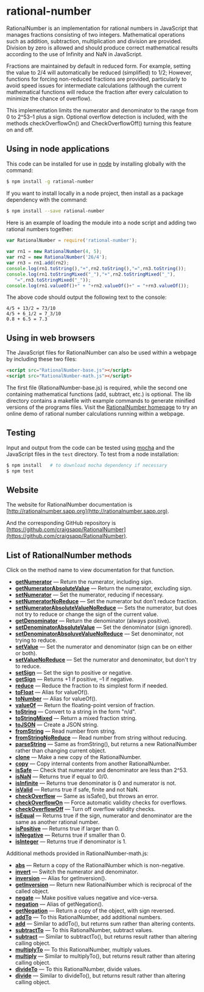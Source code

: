 rational-number
===============

RationalNumber is an implementation for rational numbers in JavaScript
that manages fractions consisting of two integers.  Mathematical
operations such as addition, subtraction, multiplication and division
are provided.  Division by zero is allowed and should produce correct
mathematical results according to the use of Infinity and NaN in
JavaScript.

Fractions are maintained by default in reduced form.  For example,
setting the value to 2/4 will automatically be reduced (simplified)
to 1/2; However, functions for forcing non-reduced fractions are
provided, particularly to avoid speed issues for intermediate
calculations (although the current mathematical functions will reduce
the fraction after every calculation to minimize the chance of overflow).

This implementation limits the numerator and denominator to the
range from 0 to 2^53&ndash;1 plus a sign.  Optional overflow
detection is included, with the methods checkOverflowOn()
and CheckOverflowOff() turning this feature on and off.


## Using in node applications

This code can be installed for use in [node](http://nodejs.org) by 
installing globally with the command:

``` bash
$ npm install -g rational-number
```

If you want to install locally in a node project, then install as a package
dependency with the command:

``` bash
$ npm install --save rational-number
```

Here is an example of loading the module into a node script and adding two
rational numbers together:

``` javascript
var RationalNumber = require('rational-number');
    
var rn1 = new RationalNumber(4, 5);
var rn2 = new RationalNumber('26/4');
var rn3 = rn1.add(rn2);
console.log(rn1.toString(),"+",rn2.toString(),"=",rn3.toString());
console.log(rn1.toStringMixed("_"),"+",rn2.toStringMixed("_"),
   "=",rn3.toStringMixed("_"));
console.log(rn1.valueOf()+" + "+rn2.valueOf()+" = "+rn3.valueOf());
```

The above code should output the following text to the console:

``` text
4/5 + 13/2 = 73/10
4/5 + 6_1/2 = 7_3/10
0.8 + 6.5 = 7.3
```


## Using in web browsers

The JavaScript files for RationalNumber can also be used within
a webpage by including these two files:

``` HTML
<script src="RationalNumber-base.js"></script>
<script src="RationalNumber-math.js"></script>
```

The first file (RationalNumber-base.js) is required, while the
second one containing mathematical functions (add, subtract, etc.)
is optional.  The lib directory contains a makefile with example
commands to generate minified versions of the programs files.
Visit the [RationalNumber homepage](http://rationalnumber.sapp.org)
to try an online demo of rational number calculations running within
a webpage.


## Testing

Input and output from the code can be tested using
[mocha](http://mochajs.org) and the JavaScript files in the `test`
directory.  To test from a node installation:

``` bash
$ npm install   # to download mocha dependency if necessary
$ npm test
```


## Website

The website for RationalNumber documentation is 
[http://rationalnumber.sapp.org](http://rationalnumber.sapp.org).

And the corresponding GitHub repository is
[https://github.com/craigsapp/RationalNumber](https://github.com/craigsapp/RationalNumber).


## List of RationalNumber methods

Click on the method name to view documentation for that function.

* [**getNumerator**](http://rationalnumber.sapp.org/#getNumerator) &mdash; Return the numerator, including sign.
* [**getNumeratorAbsoluteValue**](http://rationalnumber.sapp.org/#getNumeratorAbsoluteValue) &mdash; Return the numerator, excluding sign.
* [**setNumerator**](http://rationalnumber.sapp.org/#setNumerator) &mdash; Set the numerator, reducing if necessary.
* [**setNumeratorNoReduce**](http://rationalnumber.sapp.org/#setNumeratorNoReduce) &mdash; Set the numerator but don't reduce fraction.
* [**setNumeratorAbsoluteValueNoReduce**](http://rationalnumber.sapp.org/#setNumeratorAbsoluteValueNoReduce) &mdash; Sets the numerator, but does not try to reduce or change the sign of the current value.
* [**getDenominator**](http://rationalnumber.sapp.org/#getDenominator) &mdash; Return the denominator (always positive).
* [**setDenominatorAbsoluteValue**](http://rationalnumber.sapp.org/#setDenominatorAbsoluteValue) &mdash; Set the denominator (sign ignored).
* [**setDenominatorAbsoluveValueNoReduce**](http://rationalnumber.sapp.org/#setDenominatorAbsoluteValueNoReduce) &mdash; Set denominator, not trying to reduce.
* [**setValue**](http://rationalnumber.sapp.org/#setValue) &mdash; Set the numerator and denominator (sign can be on either or both).
* [**setValueNoReduce**](http://rationalnumber.sapp.org/#setValueNoReduce) &mdash; Set the numerator and denominator, but don't try to reduce.
* [**setSign**](http://rationalnumber.sapp.org/#setSign) &mdash; Set the sign to positive or negative.
* [**getSign**](http://rationalnumber.sapp.org/#getSign) &mdash; Returns +1 if positive, &ndash;1 if negative.
* [**reduce**](http://rationalnumber.sapp.org/#reduce) &mdash; Reduce the fraction to its simplest form if needed.
* [**toFloat**](http://rationalnumber.sapp.org/#toFloat) &mdash; Alias for valueOf().
* [**toNumber**](http://rationalnumber.sapp.org/#toNumber) &mdash; Alias for valueOf().
* [**valueOf**](http://rationalnumber.sapp.org/#valueOf) &mdash; Return the floating-point version of fraction.
* [**toString**](http://rationalnumber.sapp.org/#toString) &mdash; Convert to a string in the form "n/d".
* [**toStringMixed**](http://rationalnumber.sapp.org/#toStringMixed) &mdash; Return a mixed fraction string.
* [**toJSON**](http://rationalnumber.sapp.org/#toJSON) &mdash; Create a JSON string.
* [**fromString**](http://rationalnumber.sapp.org/#fromString) &mdash; Read number from string.
* [**fromStringNoReduce**](http://rationalnumber.sapp.org/#fromStringNoReduce) &mdash; Read number from string without reducing.
* [**parseString**](http://rationalnumber.sapp.org/#parseString) &mdash; Same as fromString(), but returns a new RationalNumber rather than changing current object.
* [**clone**](http://rationalnumber.sapp.org/#clone) &mdash; Make a new copy of the RationalNumber.
* [**copy**](http://rationalnumber.sapp.org/#copy) &mdash; Copy internal contents from another RationalNumber.
* [**isSafe**](http://rationalnumber.sapp.org/#isSafe) &mdash; Check that numerator and denominator are less than 2^53.
* [**isNaN**](http://rationalnumber.sapp.org/#isNaN) &mdash; Returns true if equal to 0/0.
* [**isInfinite**](http://rationalnumber.sapp.org/#isInfinite) &mdash; Returns true denominator is 0 and numerator is not.
* [**isValid**](http://rationalnumber.sapp.org/#isValid) &mdash; Returns true if safe, finite and not NaN.
* [**checkOverflow**](http://rationalnumber.sapp.org/#checkOverflow) &mdash; Same as isSafe(), but throws an error.
* [**checkOverflowOn**](http://rationalnumber.sapp.org/#checkOverflowOn) &mdash; Force automatic validity checks for overflows.
* [**checkOverflowOff**](http://rationalnumber.sapp.org/#checkOverflowOff) &mdash; Turn off overflow validity checks.
* [**isEqual**](http://rationalnumber.sapp.org/#isEqual) &mdash; Returns true if the sign, numerator and denominator are the same as another rational number.
* [**isPositive**](http://rationalnumber.sapp.org/#isPositive) &mdash; Returns true if larger than 0.
* [**isNegative**](http://rationalnumber.sapp.org/#isNegative) &mdash; Returns true if smaller than 0.
* [**isInteger**](http://rationalnumber.sapp.org/#isInteger) &mdash; Returns true if denominator is 1.

Additional methods provided in RationalNumber-math.js:

* [**abs**](http://rationalnumber.sapp.org/#abs) &mdash; Return a copy of the RationalNumber which is non-negative.
* [**invert**](http://rationalnumber.sapp.org/#invert) &mdash; Switch the numerator and denominator.
* [**inversion**](http://rationalnumber.sapp.org/#inversion) &mdash; Alias for getInversion().
* [**getInversion**](http://rationalnumber.sapp.org/#getInversion) &mdash; Return new RationalNumber which is reciprocal of the called object.
* [**negate**](http://rationalnumber.sapp.org/#negate) &mdash; Make positive values negative and vice-versa.
* [**negation**](http://rationalnumber.sapp.org/#negation) &mdash; Alias of getNegation().
* [**getNegation**](http://rationalnumber.sapp.org/#getNegation) &mdash; Return a copy of the object, with sign reversed.
* [**addTo**](http://rationalnumber.sapp.org/#addTo) &mdash; To this RationalNumber, add additional numbers.
* [**add**](http://rationalnumber.sapp.org/#add) &mdash; Similar to addTo(), but returns sum rather than altering contents.
* [**subtractTo**](http://rationalnumber.sapp.org/#subtractTo) &mdash; To this RationalNumber, subtract values.
* [**subtract**](http://rationalnumber.sapp.org/#subtract) &mdash; Similar to subtractTo(), but returns result rather than altering calling object.
* [**multiplyTo**](http://rationalnumber.sapp.org/#multiplyTo) &mdash; To this RationalNumber, multiply values.
* [**multiply**](http://rationalnumber.sapp.org/#multiply) &mdash; Similar to multiplyTo(), but returns result rather than altering calling object.
* [**divideTo**](http://rationalnumber.sapp.org/#divideTo) &mdash; To this RationalNumber, divide values.
* [**divide**](http://rationalnumber.sapp.org/#divide) &mdash; Similar to divideTo(), but returns result rather than altering calling object.



